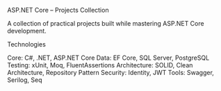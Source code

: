 ASP.NET Core – Projects Collection

A collection of practical projects built while mastering ASP.NET Core development.

Technologies

Core: C#, .NET, ASP.NET Core
Data: EF Core, SQL Server, PostgreSQL
Testing: xUnit, Moq, FluentAssertions
Architecture: SOLID, Clean Architecture, Repository Pattern
Security: Identity, JWT
Tools: Swagger, Serilog, Seq
